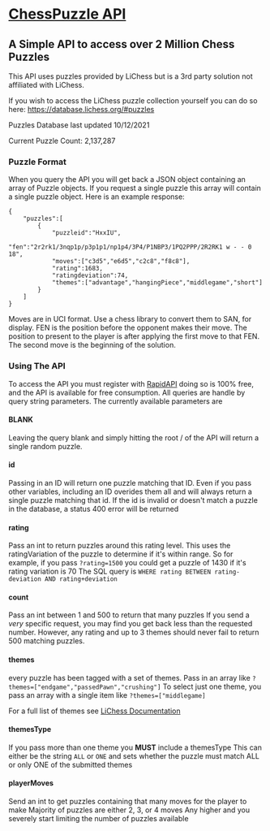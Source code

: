 # [ChessPuzzle API](https://rapidapi.com/KeeghanM/api/chess-puzzles)
## A Simple API to access over 2 Million Chess Puzzles

This API uses puzzles provided by LiChess but is a 3rd party solution not affiliated with LiChess.

If you wish to access the LiChess puzzle collection yourself you can do so here: https://database.lichess.org/#puzzles

Puzzles Database last updated 10/12/2021

Current Puzzle Count: 2,137,287

### Puzzle Format
When you query the API you will get back a JSON object containing an array of Puzzle objects. If you request a single puzzle this array will contain a single puzzle object.
Here is an example response:
```
{
    "puzzles":[
        {
            "puzzleid":"HxxIU",
            "fen":"2r2rk1/3nqp1p/p3p1p1/np1p4/3P4/P1NBP3/1PQ2PPP/2R2RK1 w - - 0 18",
            "moves":["c3d5","e6d5","c2c8","f8c8"],
            "rating":1683,
            "ratingdeviation":74,
            "themes":["advantage","hangingPiece","middlegame","short"]
        }
    ]
}
```
Moves are in UCI format. Use a chess library to convert them to SAN, for display.
FEN is the position before the opponent makes their move.
The position to present to the player is after applying the first move to that FEN.
The second move is the beginning of the solution.

### Using The API
To access the API you must register with [RapidAPI](https://rapidapi.com/KeeghanM/api/chess-puzzles/) doing so is 100% free, and the API is available for free consumption.
All queries are handle by query string parameters. The currently available parameters are

#### BLANK
Leaving the query blank and simply hitting the root / of the API will return a single random puzzle.

#### id
Passing in an ID will return one puzzle matching that ID. Even if you pass other variables, including an ID overides them all and will always return a single puzzle matching that id.
If the id is invalid or doesn't match a puzzle in the database, a status 400 error will be returned

#### rating
Pass an int to return puzzles around this rating level. This uses the ratingVariation of the puzzle to determine if it's within range.
So for example, if you pass `?rating=1500` you could get a puzzle of 1430 if it's rating variation is 70
The SQL query is `WHERE rating BETWEEN rating-deviation AND rating+deviation`

#### count
Pass an int between 1 and 500 to return that many puzzles
If you send a *very* specific request, you may find you get back less than the requested number.
However, any rating and up to 3 themes should never fail to return 500 matching puzzles.

#### themes
every puzzle has been tagged with a set of themes.
Pass in an array like `?themes=["endgame","passedPawn","crushing"]` 
To select just one theme, you pass an array with a single item like `?themes=["middlegame]`

For a full list of themes see [LiChess Documentation](https://github.com/ornicar/lila/blob/master/translation/source/puzzleTheme.xml)

#### themesType
If you pass more than one theme you **MUST** include a themesType
This can either be the string `ALL` or `ONE` and sets whether the puzzle must match ALL or only ONE of the submitted themes

#### playerMoves
Send an int to get puzzles containing that many moves for the player to make
Majority of puzzles are either 2, 3, or 4 moves
Any higher and you severely start limiting the number of puzzles available
